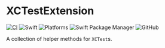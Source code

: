 # XCTestExtension

[![CI](https://github.com/Filozoff/XCTestExtension/actions/workflows/ci.yml/badge.svg)](https://github.com/Filozoff/XCTestExtension/actions/workflows/ci.yml)
![Swift](https://img.shields.io/badge/Swift-5.7-orange)
![Platforms](https://img.shields.io/badge/Platforms-iOS%20%7C%20macOS%20%7C%20watchOS%20%7C%20tvOS-red)
![Swift Package Manager](https://img.shields.io/badge/Swift%20Package%20Manager-compatible-green)
![GitHub](https://img.shields.io/github/license/Filozoff/XCTestExtension)

A collection of helper methods for `XCTest`s.
